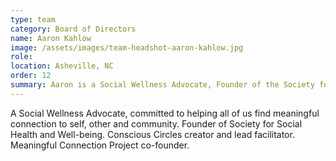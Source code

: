 ```yaml
---
type: team
category: Board of Directors
name: Aaron Kahlow
image: /assets/images/team-headshot-aaron-kahlow.jpg
role:
location: Asheville, NC
order: 12
summary: Aaron is a Social Wellness Advocate, Founder of the Society for Social Health and Well-being, Conscious Circles creator and lead facilitator, and Meaningful Connection Project co-founder.
---
```


A Social Wellness Advocate, committed to helping all of us find meaningful connection to self, other and community. Founder of Society  for Social Health and Well-being. Conscious Circles creator and lead facilitator.  Meaningful Connection Project co-founder.
